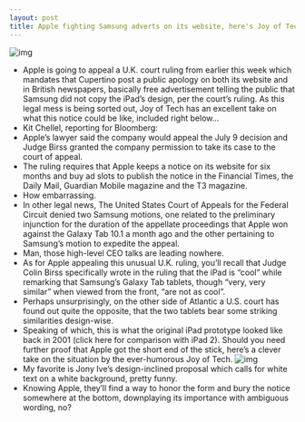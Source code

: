 ```yaml
---
layout: post
title: Apple fighting Samsung adverts on its website, here's Joy of Tech's funny take
---
```

![img](http://media.idownloadblog.com/wp-content/uploads/2011/08/galaxy-tab-10-1-vs-ipad-2-2-e1313507692994.jpeg)
* Apple is going to appeal a U.K. court ruling from earlier this week which mandates that Cupertino post a public apology on both its website and in British newspapers, basically free advertisement telling the public that Samsung did not copy the iPad’s design, per the court’s ruling. As this legal mess is being sorted out, Joy of Tech has an excellent take on what this notice could be like, included right below…
* Kit Chellel, reporting for Bloomberg:
* Apple’s lawyer said the company would appeal the July 9 decision and Judge Birss granted the company permission to take its case to the court of appeal.
* The ruling requires that Apple keeps a notice on its website for six months and buy ad slots to publish the notice in the Financial Times, the Daily Mail, Guardian Mobile magazine and the T3 magazine.
* How embarrassing.
* In other legal news, The United States Court of Appeals for the Federal Circuit denied two Samsung motions, one related to the preliminary injunction for the duration of the appellate proceedings that Apple won against the Galaxy Tab 10.1 a month ago and the other pertaining to Samsung’s motion to expedite the appeal.
* Man, those high-level CEO talks are leading nowhere.
* As for Apple appealing this unusual U.K. ruling, you’ll recall that Judge Colin Birss specifically wrote in the ruling that the iPad is “cool” while remarking that Samsung’s Galaxy Tab tablets, though “very, very similar” when viewed from the front, “are not as cool”.
* Perhaps unsurprisingly, on the other side of Atlantic a U.S. court has found out quite the opposite, that the two tablets bear some striking similarities design-wise.
* Speaking of which, this is what the original iPad prototype looked like back in 2001 (click here for comparison with iPad 2). Should you need further proof that Apple got the short end of the stick, here’s a clever take on the situation by the ever-humorous Joy of Tech.
![img](http://media.idownloadblog.com/wp-content/uploads/2012/07/Joy-of-Tech-Samsung-advert-on-Apple-website.gif)
* My favorite is Jony Ive’s design-inclined proposal which calls for white text on a white background, pretty funny.
* Knowing Apple, they’ll find a way to honor the form and bury the notice somewhere at the bottom, downplaying its importance with ambiguous wording, no?

